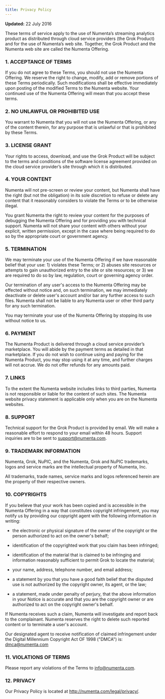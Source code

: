 ```yaml
---
title: Privacy Policy
---
```


**Updated:** 22 July 2016

These terms of service apply to the use of Numenta’s streaming analytics product
as distributed through cloud service providers (the Grok Product) and for the
use of Numenta’s web site. Together, the Grok Product and the Numenta web site
are called the Numenta Offering.

### 1. ACCEPTANCE OF TERMS

If you do not agree to these Terms, you should not use the Numenta Offering. We
reserve the right to change, modify, add or remove portions of these Terms
periodically. Such modifications shall be effective immediately upon posting of
the modified Terms to the Numenta website. Your continued use of the Numenta
Offering will mean that you accept these terms.

### 2. NO UNLAWFUL OR PROHIBITED USE

You warrant to Numenta that you will not use the Numenta Offering, or any of the
content therein, for any purpose that is unlawful or that is prohibited by these
Terms.

### 3. LICENSE GRANT

Your rights to access, download, and use the Grok Product will be subject to the
terms and conditions of the software license agreement provided on the cloud
service provider’s site through which it is distributed.

### 4. YOUR CONTENT

Numenta will not pre-screen or review your content, but Numenta shall have the
right (but not the obligation) in its sole discretion to refuse or delete any
content that it reasonably considers to violate the Terms or to be otherwise
illegal.

You grant Numenta the right to review your content for the purposes of debugging
the Numenta Offering and for providing you with technical support. Numenta will
not share your content with others without your explicit, written permission,
except in the case where being required to do so by the appropriate court or
government agency.

### 5. TERMINATION

We may terminate your use of the Numenta Offering if we have reasonable belief
that your use: 1) violates these Terms; or 2) abuses site resources or attempts
to gain unauthorized entry to the site or site resources; or 3) we are required
to do so by law, regulation, court or governing agency order.

Our termination of any user's access to the Numenta Offering may be effected
without notice and, on such termination, we may immediately deactivate or delete
user's account and/or bar any further access to such files. Numenta shall not be
liable to any Numenta user or other third party for any such termination.

You may terminate your use of the Numenta Offering by stopping its use without
notice to us.

### 6. PAYMENT

The Numenta Product is delivered through a cloud service provider’s marketplace.
You will abide by the payment terms as detailed in that marketplace. If you do
not wish to continue using and paying for the Numenta Product, you may stop
using it at any time, and further charges will not accrue. We do not offer
refunds for any amounts paid.

### 7. LINKS

To the extent the Numenta website includes links to third parties, Numenta is
not responsible or liable for the content of such sites. The Numenta website
privacy statement is applicable only when you are on the Numenta websites.

### 8. SUPPORT

Technical support for the Grok Product is provided by email. We will make a
reasonable effort to respond to your email within 48 hours. Support inquiries
are to be sent to support@numenta.com.

### 9. TRADEMARK INFORMATION

Numenta, Grok, NuPIC, and the Numenta, Grok and NuPIC trademarks, logos and
service marks are the intellectual property of Numenta, Inc.

All trademarks, trade names, service marks and logos referenced herein are the
property of their respective owners.

### 10. COPYRIGHTS

If you believe that your work has been copied and is accessible in the Numenta
Offering in a way that constitutes copyright infringement, you may notify us by
providing our copyright agent with the following information in writing:

* the electronic or physical signature of the owner of the copyright or the
  person authorized to act on the owner's behalf;

* identification of the copyrighted work that you claim has been infringed;

* identification of the material that is claimed to be infringing and
  information reasonably sufficient to permit Grok to locate the material;

* your name, address, telephone number, and email address;

* a statement by you that you have a good faith belief that the disputed use is
  not authorized by the copyright owner, its agent, or the law;

* a statement, made under penalty of perjury, that the above information in
your Notice is accurate and that you are the copyright owner or are authorized
to act on the copyright owner's behalf.

If Numenta receives such a claim, Numenta will investigate and report back to
the complainant. Numenta reserves the right to delete such reported content or
to terminate a user's account.

Our designated agent to receive notification of claimed infringement under the
Digital Millennium Copyright Act OF 1998 ("DMCA") is:
[dmca@numenta.com](mailto:dmca@numenta.com)

### 11. VIOLATIONS OF TERMS

Please report any violations of the Terms to
[info@numenta.com](mailto:info@numenta.com).

### 12. PRIVACY

Our Privacy Policy is located at http://numenta.com/legal/privacy/.
